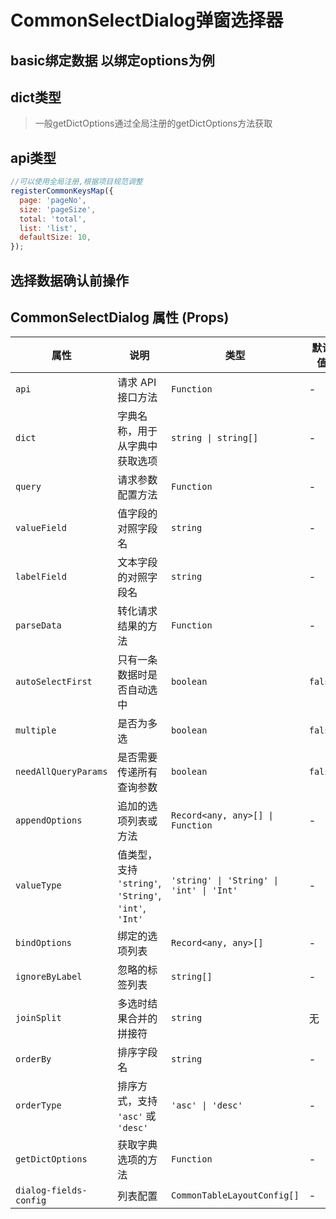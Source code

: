 # CommonSelectDialog弹窗选择器

## basic绑定数据 以绑定options为例

<demo vue="ui/CommonSelectOrDialog/basic.vue" />

## dict类型

> 一般getDictOptions通过全局注册的getDictOptions方法获取

<demo vue="ui/CommonSelectOrDialog/dict.vue" />

## api类型

```js
//可以使用全局注册,根据项目规范调整
registerCommonKeysMap({
  page: 'pageNo',
  size: 'pageSize',
  total: 'total',
  list: 'list',
  defaultSize: 10,
});
```

<demo vue="ui/CommonSelectOrDialog/api.vue" />

## 选择数据确认前操作

<demo vue="ui/CommonSelectOrDialog/beforeConfirm.vue" />

## CommonSelectDialog 属性 (Props)

| 属性                   | 说明                                                  | 类型                                     | 默认值  |
| ---------------------- | ----------------------------------------------------- | ---------------------------------------- | ------- |
| `api`                  | 请求 API 接口方法                                     | `Function`                               | -       |
| `dict`                 | 字典名称，用于从字典中获取选项                        | `string \| string[]`                     | -       |
| `query`                | 请求参数配置方法                                      | `Function`                               | -       |
| `valueField`           | 值字段的对照字段名                                    | `string`                                 | -       |
| `labelField`           | 文本字段的对照字段名                                  | `string`                                 | -       |
| `parseData`            | 转化请求结果的方法                                    | `Function`                               | -       |
| `autoSelectFirst`      | 只有一条数据时是否自动选中                            | `boolean`                                | `false` |
| `multiple`             | 是否为多选                                            | `boolean`                                | `false` |
| `needAllQueryParams`   | 是否需要传递所有查询参数                              | `boolean`                                | `false` |
| `appendOptions`        | 追加的选项列表或方法                                  | `Record<any, any>[] \| Function`         | -       |
| `valueType`            | 值类型，支持 `'string'`, `'String'`, `'int'`, `'Int'` | `'string' \| 'String' \| 'int' \| 'Int'` | -       |
| `bindOptions`          | 绑定的选项列表                                        | `Record<any, any>[]`                     | -       |
| `ignoreByLabel`        | 忽略的标签列表                                        | `string[]`                               | -       |
| `joinSplit`            | 多选时结果合并的拼接符                                | `string`                                 | 无      |
| `orderBy`              | 排序字段名                                            | `string`                                 | -       |
| `orderType`            | 排序方式，支持 `'asc'` 或 `'desc'`                    | `'asc' \| 'desc'`                        | -       |
| `getDictOptions`       | 获取字典选项的方法                                    | `Function`                               | -       |
| `dialog-fields-config` | 列表配置                                              | `CommonTableLayoutConfig[]`              | -       |
